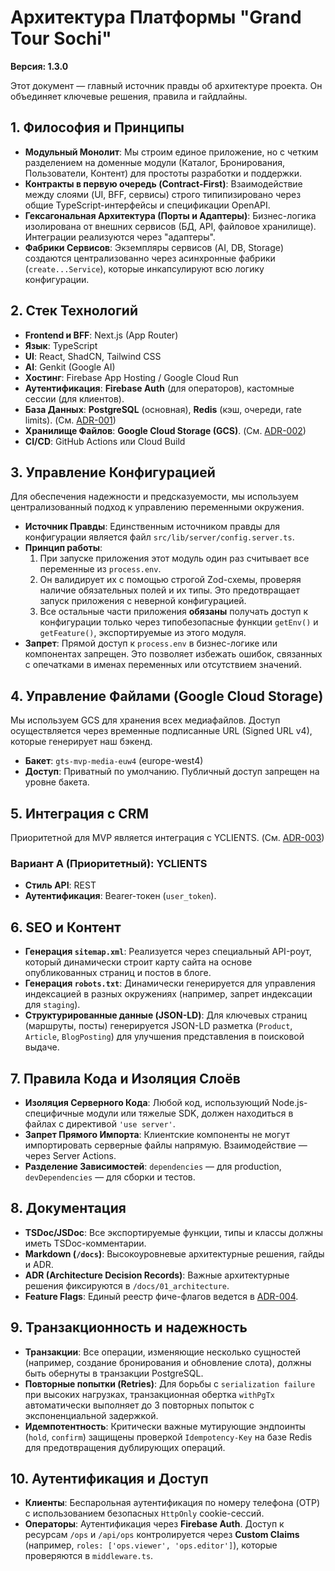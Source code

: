 # Архитектура Платформы "Grand Tour Sochi"
**Версия: 1.3.0**

Этот документ — главный источник правды об архитектуре проекта. Он объединяет ключевые решения, правила и гайдлайны.

## 1. Философия и Принципы

- **Модульный Монолит**: Мы строим единое приложение, но с четким разделением на доменные модули (Каталог, Бронирования, Пользователи, Контент) для простоты разработки и поддержки.
- **Контракты в первую очередь (Contract-First)**: Взаимодействие между слоями (UI, BFF, сервисы) строго типипизировано через общие TypeScript-интерфейсы и спецификации OpenAPI.
- **Гексагональная Архитектура (Порты и Адаптеры)**: Бизнес-логика изолирована от внешних сервисов (БД, API, файловое хранилище). Интеграции реализуются через "адаптеры".
- **Фабрики Сервисов**: Экземпляры сервисов (AI, DB, Storage) создаются централизованно через асинхронные фабрики (`create...Service`), которые инкапсулируют всю логику конфигурации.

## 2. Стек Технологий

- **Frontend и BFF**: Next.js (App Router)
- **Язык**: TypeScript
- **UI**: React, ShadCN, Tailwind CSS
- **AI**: Genkit (Google AI)
- **Хостинг**: Firebase App Hosting / Google Cloud Run
- **Аутентификация**: **Firebase Auth** (для операторов), кастомные сессии (для клиентов).
- **База Данных**: **PostgreSQL** (основная), **Redis** (кэш, очереди, rate limits). (См. [ADR-001](./01_architecture/ADR-001-database-selection.md))
- **Хранилище Файлов**: **Google Cloud Storage (GCS)**. (См. [ADR-002](./01_architecture/ADR-002-storage-selection.md))
- **CI/CD**: GitHub Actions или Cloud Build

## 3. Управление Конфигурацией

Для обеспечения надежности и предсказуемости, мы используем централизованный подход к управлению переменными окружения.

- **Источник Правды**: Единственным источником правды для конфигурации является файл `src/lib/server/config.server.ts`.
- **Принцип работы**:
    1. При запуске приложения этот модуль один раз считывает все переменные из `process.env`.
    2. Он валидирует их с помощью строгой Zod-схемы, проверяя наличие обязательных полей и их типы. Это предотвращает запуск приложения с неверной конфигурацией.
    3. Все остальные части приложения **обязаны** получать доступ к конфигурации только через типобезопасные функции `getEnv()` и `getFeature()`, экспортируемые из этого модуля.
- **Запрет**: Прямой доступ к `process.env` в бизнес-логике или компонентах запрещен. Это позволяет избежать ошибок, связанных с опечатками в именах переменных или отсутствием значений.

## 4. Управление Файлами (Google Cloud Storage)

Мы используем GCS для хранения всех медиафайлов. Доступ осуществляется через временные подписанные URL (Signed URL v4), которые генерирует наш бэкенд.

- **Бакет**: `gts-mvp-media-euw4` (europe-west4)
- **Доступ**: Приватный по умолчанию. Публичный доступ запрещен на уровне бакета.

## 5. Интеграция с CRM

Приоритетной для MVP является интеграция с YCLIENTS. (См. [ADR-003](./01_architecture/ADR-003-crm-strategy.md))

### Вариант А (Приоритетный): YCLIENTS
- **Стиль API**: REST
- **Аутентификация**: Bearer-токен (`user_token`).

## 6. SEO и Контент

- **Генерация `sitemap.xml`**: Реализуется через специальный API-роут, который динамически строит карту сайта на основе опубликованных страниц и постов в блоге.
- **Генерация `robots.txt`**: Динамически генерируется для управления индексацией в разных окружениях (например, запрет индексации для `staging`).
- **Структурированные данные (JSON-LD)**: Для ключевых страниц (маршруты, посты) генерируется JSON-LD разметка (`Product`, `Article`, `BlogPosting`) для улучшения представления в поисковой выдаче.

## 7. Правила Кода и Изоляция Слоёв

- **Изоляция Серверного Кода**: Любой код, использующий Node.js-специфичные модули или тяжелые SDK, должен находиться в файлах с директивой `'use server'`.
- **Запрет Прямого Импорта**: Клиентские компоненты не могут импортировать серверные файлы напрямую. Взаимодействие — через Server Actions.
- **Разделение Зависимостей**: `dependencies` — для production, `devDependencies` — для сборки и тестов.

## 8. Документация

- **TSDoc/JSDoc**: Все экспортируемые функции, типы и классы должны иметь TSDoc-комментарии.
- **Markdown (`/docs`)**: Высокоуровневые архитектурные решения, гайды и ADR.
- **ADR (Architecture Decision Records)**: Важные архитектурные решения фиксируются в `/docs/01_architecture`.
- **Feature Flags**: Единый реестр фиче-флагов ведется в [ADR-004](./01_architecture/ADR-004-feature-flags-registry.md).

## 9. Транзакционность и надежность

- **Транзакции**: Все операции, изменяющие несколько сущностей (например, создание бронирования и обновление слота), должны быть обернуты в транзакции PostgreSQL.
- **Повторные попытки (Retries)**: Для борьбы с `serialization failure` при высоких нагрузках, транзакционная обертка `withPgTx` автоматически выполняет до 3 повторных попыток с экспоненциальной задержкой.
- **Идемпотентность**: Критически важные мутирующие эндпоинты (`hold`, `confirm`) защищены проверкой `Idempotency-Key` на базе Redis для предотвращения дублирующих операций.

## 10. Аутентификация и Доступ

- **Клиенты**: Беспарольная аутентификация по номеру телефона (OTP) с использованием безопасных `HttpOnly` cookie-сессий.
- **Операторы**: Аутентификация через **Firebase Auth**. Доступ к ресурсам `/ops` и `/api/ops` контролируется через **Custom Claims** (например, `roles: ['ops.viewer', 'ops.editor']`), которые проверяются в `middleware.ts`.
